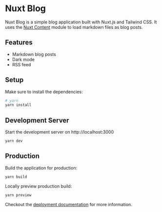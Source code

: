 # Nuxt Blog

Nuxt Blog is a simple blog application built with Nuxt.js and Tailwind CSS. It uses the [Nuxt Content](https://content.nuxtjs.org/) module to load markdown files as blog posts.

## Features
- Markdown blog posts
- Dark mode
- RSS feed

## Setup

Make sure to install the dependencies:

```bash
# yarn
yarn install
```

## Development Server

Start the development server on http://localhost:3000

```bash
yarn dev
```

## Production

Build the application for production:

```bash
yarn build
```

Locally preview production build:

```bash
yarn preview
```

Checkout the [deployment documentation](https://v3.nuxtjs.org/docs/deployment) for more information.
